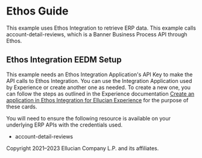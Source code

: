 # Ethos Guide

This example uses Ethos Integration to retrieve ERP data. This example calls account-detail-reviews, which is a Banner Business Process API through Ethos.

## Ethos Integration EEDM Setup

This example needs an Ethos Integration Application's API Key to make the API calls to Ethos Integration. You can use the Integration Application used by Experience or create another one as needed. To create a new one, you can follow the steps as outlined in the Experience documentation [Create an application in Ethos Integration for Ellucian Experience](https://resources.elluciancloud.com/bundle/ellucian_experience_acn_configure/page/t_create_app_ethos_experience.html) for the purpose of these cards.

You will need to ensure the following resource is available on your underlying ERP APIs with the credentials used.

* account-detail-reviews

Copyright 2021–2023 Ellucian Company L.P. and its affiliates.
